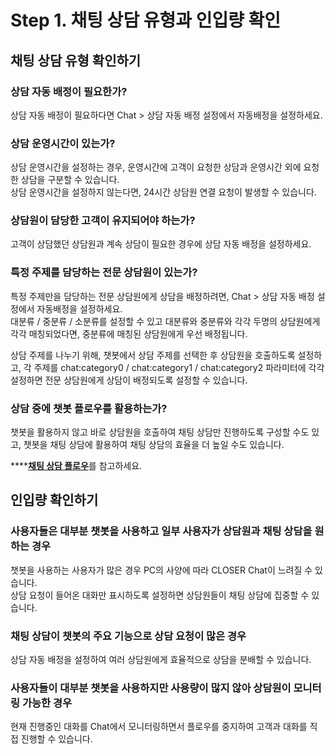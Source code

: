 # Step 1. 채팅 상담 유형과 인입량 확인

## 채팅 상담 유형 확인하기 <a id="check-chat-case"></a>

### 상담 자동 배정이 필요한가? <a id="case-1"></a>

상담 자동 배정이 필요하다면 Chat &gt; 상담 자동 배정 설정에서 자동배정을 설정하세요.

### 상담 운영시간이 있는가? <a id="case-2"></a>

상담 운영시간을 설정하는 경우, 운영시간에 고객이 요청한 상담과 운영시간 외에 요청한 상담을 구분할 수 있습니다.  
상담 운영시간을 설정하지 않는다면, 24시간 상담원 연결 요청이 발생할 수 있습니다.

### 상담원이 담당한 고객이 유지되어야 하는가? <a id="case-3"></a>

고객이 상담했던 상담원과 계속 상담이 필요한 경우에 상담 자동 배정을 설정하세요.

### 특정 주제를 담당하는 전문 상담원이 있는가? <a id="case-4"></a>

특정 주제만을 담당하는 전문 상담원에게 상담을 배정하려면, Chat &gt; 상담 자동 배정 설정에서 자동배정을 설정하세요.  
대분류 / 중분류 / 소분류를 설정할 수 있고 대분류와 중분류와 각각 두명의 상담원에게 각각 매칭되었다면, 중분류에 매칭된 상담원에게 우선 배정됩니다.

상담 주제를 나누기 위해, 챗봇에서 상담 주제를 선택한 후 상담원을 호출하도록 설정하고, 각 주제를 chat:category0 / chat:category1 / chat:category2 파라미터에 각각 설정하면 전문 상담원에게 상담이 배정되도록 설정할 수 있습니다.

### 상담 중에 챗봇 플로우를 활용하는가? <a id="case-5"></a>

챗봇을 활용하지 않고 바로 상담원을 호출하여 채팅 상담만 진행하도록 구성할 수도 있고, 챗봇을 채팅 상담에 활용하여 채팅 상담의 효율을 더 높일 수도 있습니다.

\*\*\*\*[**채팅 상담 플로우**](../../../closer-bot-builder/getting-started/modify-bot-scenario.md#chat-only-flow)를 참고하세요.

## 인입량 확인하기 <a id="check-incoming"></a>

### 사용자들은 대부분 챗봇을 사용하고 일부 사용자가 상담원과 채팅 상담을 원하는 경우 <a id="imcoming-1"></a>

챗봇을 사용하는 사용자가 많은 경우 PC의 사양에 따라 CLOSER Chat이 느려질 수 있습니다.   
상담 요청이 들어온 대화만 표시하도록 설정하면 상담원들이 채팅 상담에 집중할 수 있습니다.

### 채팅 상담이 챗봇의 주요 기능으로 상담 요청이 많은 경우 <a id="incoming-2"></a>

상담 자동 배정을 설정하여 여러 상담원에게 효율적으로 상담을 분배할 수 있습니다.

### 사용자들이 대부분 챗봇을 사용하지만 사용량이 많지 않아 상담원이 모니터링 가능한 경우 <a id="incoming-3"></a>

현재 진행중인 대화를 Chat에서 모니터링하면서 플로우를 중지하여 고객과 대화를 직접 진행할 수 있습니다.

